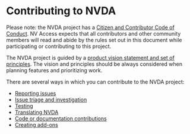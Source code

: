 # Contributing to NVDA

Please note: the NVDA project has a [Citizen and Contributor Code of Conduct](./CODE_OF_CONDUCT.md).
NV Access expects that all contributors and other community members will read and abide by the rules set out in this document while participating or contributing to this project.

The NVDA project is guided by a [product vision statement and set of principles](./projectDocs/product_vision.md).
The vision and principles should be always considered when planning features and prioritizing work.

There are several ways in which you can contribute to the NVDA project:
- [Reporting issues](../projectDocs/issues/reporting.md)
- [Issue triage and investigation](../projectDocs/issues/triage.md)
- [Testing](../projectDocs/testing/contributing.md)
- [Translating NVDA](https://github.com/nvaccess/nvda/wiki/Translating)
- [Code or documentation contributions](../projectDocs/dev/contributing.md)
- [Creating add-ons](../projectDocs/dev/addons.md)
